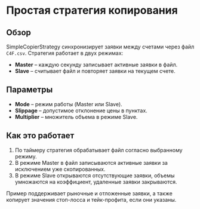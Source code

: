 # Простая стратегия копирования

## Обзор
SimpleCopierStrategy синхронизирует заявки между счетами через файл `C4F.csv`. Стратегия работает в двух режимах:

- **Master** – каждую секунду записывает активные заявки в файл.
- **Slave** – считывает файл и повторяет заявки на текущем счете.

## Параметры
- **Mode** – режим работы (Master или Slave).
- **Slippage** – допустимое отклонение цены в пунктах.
- **Multiplier** – множитель объема в режиме Slave.

## Как это работает
1. По таймеру стратегия обрабатывает файл согласно выбранному режиму.
2. В режиме Master в файл записываются активные заявки за исключением уже скопированных.
3. В режиме Slave открываются отсутствующие заявки, объемы умножаются на коэффициент, удаленные заявки закрываются.

Пример поддерживает рыночные и отложенные заявки, а также копирует значения стоп-лосса и тейк-профита, если они указаны.

